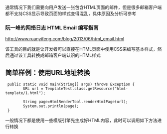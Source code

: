 通常情况下我们需要向用户发送一张包含HTML页面的邮件，但是很多邮箱客户端都不支持CSS显示导致页面的样式变得混乱，具体原因及分析可参考

### 阮一峰的网络日志 HTML Email 编写指南

  http://www.ruanyifeng.com/blog/2013/06/html_email.html

该工具的目的就是让开发者可以直接在HTML页面中使用CSS来编写基本样式，然后通过该工具转换成邮箱客户端认识的HTML样式

## 简单样例：使用URL地址转换
```
 public static void main(String[] args) throws Exception {
        URL url = TemplateTest.class.getResource("html-template/1.html");

        String page=HtmlRenderTool.renderHtmlPage(url);
        System.out.println(page);
 }
 ```
 
 一般情况下都是使用一些模版引擎先生成好HTML内容，此时可以调用如下方法进行转换
 ```
 
 ```
